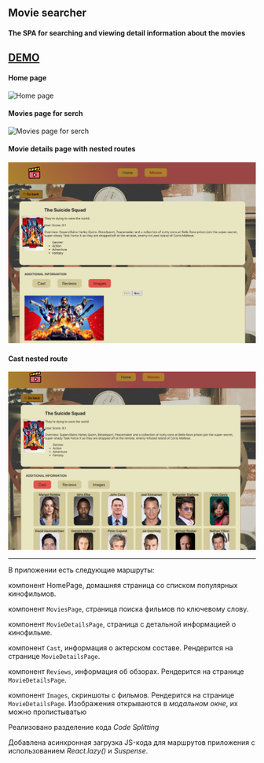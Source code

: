 ## Movie searcher

#### The SPA for searching and viewing detail information about the movies

## [DEMO](https://vlass-movie-finder.netlify.app/)

#### Home page

![Home page](https://github.com/ElenVlass/goit-react-hw-04-movies/blob/main/src/images/home-page.png)

#### Movies page for serch

![Movies page for serch](https://github.com/ElenVlass/goit-react-hw-04-movies/blob/main/src/images/movies-page-for-serch.png)

#### Movie details page with nested routes

![](https://github.com/ElenVlass/goit-react-hw-04-movies/blob/main/src/images/movie-details-page-with-nested-routes.png)

#### Cast nested route

![Cast nested route](https://github.com/ElenVlass/goit-react-hw-04-movies/blob/main/src/images/cast-nested-route.png)

---

В приложении есть следующие маршруты:

компонент HomePage, домашняя страница со списком популярных кинофильмов.

компонент `MoviesPage`, страница поиска фильмов по ключевому слову.

компонент `MovieDetailsPage`, страница с детальной информацией о кинофильме.

компонент `Cast`, информация о актерском составе. Рендерится на странице `MovieDetailsPage`.

компонент `Reviews`, информация об обзорах. Рендерится на странице `MovieDetailsPage`.

компонент `Images`, скриншоты с фильмов. Рендерится на странице `MovieDetailsPage`. Изображения открываются в _модальном окне_, их можно пролистыватью

Реализовано разделение кода _Code Splitting_

Добавлена асинхронная загрузка JS-кода для маршрутов приложения с использованием _React.lazy()_ и _Suspense_.
